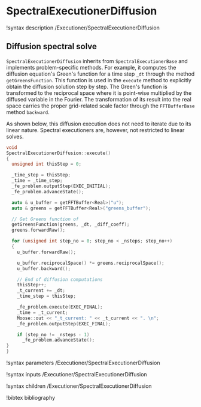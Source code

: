 # SpectralExecutionerDiffusion

!syntax description /Executioner/SpectralExecutionerDiffusion

## Diffusion spectral solve

`SpectralExecutionerDiffusion` inherits from `SpectralExecutionerBase` and implements problem-specific methods. For example, it computes the diffusion equation's Green's function for a time step `_dt` through the method `getGreensFunction`. This function is used in the `execute` method to explicitly obtain the diffusion solution step by step. The Green's function is transformed to the reciprocal space where it is point-wise multiplied by the diffused variable in the Fourier. The transformation of its result into the real space carries the proper grid-related scale factor through the `FFTBufferBase` method `backward`.

As shown below, this diffusion execution does not need to iterate due to its linear nature. Spectral executioners are, however, not restricted to linear solves.

```cpp
void
SpectralExecutionerDiffusion::execute()
{
  unsigned int thisStep = 0;

  _time_step = thisStep;
  _time = _time_step;
  _fe_problem.outputStep(EXEC_INITIAL);
  _fe_problem.advanceState();

  auto & u_buffer = getFFTBuffer<Real>("u");
  auto & greens = getFFTBuffer<Real>("greens_buffer");

  // Get Greens function of
  getGreensFunction(greens, _dt, _diff_coeff);
  greens.forwardRaw();

  for (unsigned int step_no = 0; step_no < _nsteps; step_no++)
  {
    u_buffer.forwardRaw();

    u_buffer.reciprocalSpace() *= greens.reciprocalSpace();
    u_buffer.backward();

    // End of diffusion computations
    thisStep++;
    _t_current += _dt;
    _time_step = thisStep;

    _fe_problem.execute(EXEC_FINAL);
    _time = _t_current;
    Moose::out << "_t_current: " << _t_current << ". \n";
    _fe_problem.outputStep(EXEC_FINAL);

    if (step_no != _nsteps - 1)
      _fe_problem.advanceState();
}
}
```

!syntax parameters /Executioner/SpectralExecutionerDiffusion

!syntax inputs /Executioner/SpectralExecutionerDiffusion

!syntax children /Executioner/SpectralExecutionerDiffusion

!bibtex bibliography
